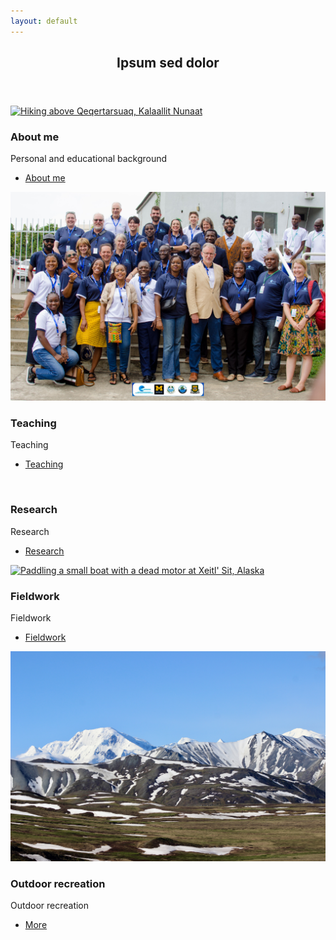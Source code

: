```yaml
---
layout: default
---
```


<!-- Section -->
<section>
	<header class="major">
		<h2>Ipsum sed dolor</h2>
	</header>
	<div class="posts">
		<article>
			<a href="#" class="image"><img src="assets/images/20230825_152203.jpeg" alt="Hiking above Qeqertarsuaq, Kalaallit Nunaat" /></a>
			<h3>About me</h3>
			<p>Personal and educational background</p>
			<ul class="actions">
				<li><a href="#" class="button">About me</a></li>
			</ul>
		</article>
<!-- 		<article>
			<a href="#" class="image"><img src="assets/images/Lagos2024.jpeg" alt="2024 COESSING instructor team in Lagos, Nigeria" /></a>
			<h3>Capacity building</h3>
			<p>Ocean science capacity building efforts in Nigeria & Ghana</p>
			<ul class="actions">
				<li><a href="#" class="button">Capacity building</a></li>
			</ul>
		</article> -->
		<article>
			<a href="#" class="image"><img src="assets/images/Lagos2024.jpeg" alt="2024 COESSING instructor team in Lagos, Nigeria" /></a>
			<h3>Teaching</h3>
			<p>Teaching</p>
			<ul class="actions">
				<li><a href="#" class="button">Teaching</a></li>
			</ul>
		</article>
		<article>
			<a href="#" class="image"><img src="assets/images/Iluliaq.jpeg" alt="" /></a>
			<h3>Research</h3>
			<p>Research</p>
			<ul class="actions">
				<li><a href="#" class="button">Research</a></li>
			</ul>
		</article>
		<article>
			<a href="#" class="image"><img src="assets/images/RiffRaft_paddling.jpeg" alt="Paddling a small boat with a dead motor at Xeitl' Sit, Alaska" /></a>
			<h3>Fieldwork</h3>
			<p>Fieldwork</p>
			<ul class="actions">
				<li><a href="#" class="button">Fieldwork</a></li>
			</ul>
		</article>
		<article>
			<a href="#" class="image"><img src="assets/images/IMG_4718.jpeg" alt="Mountains in Denali National Park" /></a>
			<h3>Outdoor recreation</h3>
			<p>Outdoor recreation</p>
			<ul class="actions">
				<li><a href="#" class="Outdoor recreation">More</a></li>
			</ul>
		</article>
	</div>
</section>
